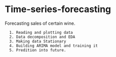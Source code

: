 # Time-series-forecasting
Forecasting sales of certain wine.

      1. Reading and plotting data
      2. Data decomposition and EDA
      3. Making data Stationary
      4. Building ARIMA model and training it
      5. Predition into future.
